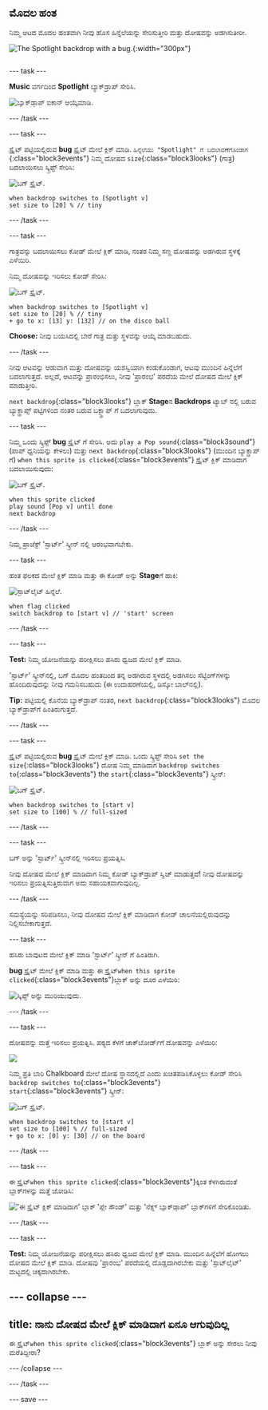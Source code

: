 ## ಮೊದಲ ಹಂತ

<div style="display: flex; flex-wrap: wrap">
<div style="flex-basis: 200px; flex-grow: 1; margin-right: 15px;">
ನಿಮ್ಮ ಆಟದ ಮೊದಲ ಹಂತವಾಗಿ ನೀವು ಹೊಸ ಹಿನ್ನೆಲೆಯನ್ನು ಸೇರಿಸುತ್ತೀರಿ ಮತ್ತು ದೋಷವನ್ನು ಅಡಗಿಸುತೀರೀ.
</div>
<div>

![The Spotlight backdrop with a bug.](images/first-level.png){:width="300px"}

</div>
</div>

--- task ---

**Music** ವರ್ಗದಿಂದ **Spotlight** ಬ್ಯಾಕ್‌ಡ್ರಾಪ್ ಸೇರಿಸಿ.

![ಬ್ಯಾಕ್‌ಡ್ರಾಪ್ ಐಕಾನ್ ಆಯ್ಕೆಮಾಡಿ.](images/backdrop-button.png)

--- /task ---

--- task ---

ಸ್ಪ್ರೈಟ್ ಪಟ್ಟಿಯಲ್ಲಿರುವ **bug** ಸ್ಪ್ರೈಟ್ ಮೇಲೆ ಕ್ಲಿಕ್ ಮಾಡಿ. `ಹಿನ್ನೆಲೆಯು "Spotlight" ಗೆ ಬದಲಾವಣೆಗೊಂಡಾಗ `{:class="block3events"} ನಿಮ್ಮ ದೋಷದ `size`{:class="block3looks"} (ಗಾತ್ರ) ಬದಲಾಯಿಸಲು ಸ್ಕ್ರಿಪ್ಟ್ ಸೇರಿಸಿ:

![ಬಗ್ ಸ್ಪ್ರೈಟ್.](images/bug-sprite.png)

```blocks3
when backdrop switches to [Spotlight v]
set size to [20] % // tiny
```

--- /task ---

--- task ---

ಗಾತ್ರವನ್ನು ಬದಲಾಯಿಸಲು ಕೋಡ್ ಮೇಲೆ ಕ್ಲಿಕ್ ಮಾಡಿ, ನಂತರ ನಿಮ್ಮ ಸಣ್ಣ ದೋಷವನ್ನು ಅಡಗಿರುವ ಸ್ಥಳಕ್ಕೆ ಎಳೆಯಿರಿ.

ನಿಮ್ಮ ದೋಷವನ್ನು ಇರಿಸಲು ಕೋಡ್ ಸೇರಿಸಿ:

![ಬಗ್ ಸ್ಪ್ರೈಟ್.](images/bug-sprite.png)

```blocks3
when backdrop switches to [Spotlight v]
set size to [20] % // tiny
+ go to x: [13] y: [132] // on the disco ball
```

**Choose:** ನೀವು ಬಯಸಿದಲ್ಲಿ ಬೇರೆ ಗಾತ್ರ ಮತ್ತು ಸ್ಥಳವನ್ನು ಆಯ್ಕೆ ಮಾಡಬಹುದು.

--- /task ---

ನೀವು ಆಟವನ್ನು ಆಡುವಾಗ ಮತ್ತು ದೋಷವನ್ನು ಯಶಸ್ವಿಯಾಗಿ ಕಂಡುಕೊಂಡಾಗ, ಆಟವು ಮುಂದಿನ ಹಿನ್ನೆಲೆಗೆ ಬದಲಾಗುತ್ತದೆ. ಅಲ್ಲದೆ, ಆಟವನ್ನು ಪ್ರಾರಂಭಿಸಲು, ನೀವು 'ಪ್ರಾರಂಭ' ಪರದೆಯ ಮೇಲೆ ದೋಷದ ಮೇಲೆ ಕ್ಲಿಕ್ ಮಾಡುತ್ತೀರಿ.

`next backdrop`{:class="block3looks"} ಬ್ಲಾಕ್ **Stage**ನ **Backdrops** ಟ್ಯಾಬ್ ನಲ್ಲಿ ಬರುವ ಬ್ಯಾಕ್ಡ್ರಾಪ್ಸ್ ಪಟ್ಟಿಗಳಿಂದ ನಂತರ ಬರುವ ಬಕ್ಗ್ಡ್ರಾಪ್ ಗೆ ಬದಲಾಗುವುದು.

--- task ---

ನಿಮ್ಮ ಒಂದು ಸ್ಕ್ರಿಪ್ಟ್ **bug** ಸ್ಪ್ರೈಟ್ ಗೆ ಸೇರಿಸಿ. ಅದು `play a Pop sound`{:class="block3sound"} (ಪಾಪ್ ಧ್ವನಿಯನ್ನು ಕೇಳಲು) ಮತ್ತು `next backdrop`{:class="block3looks"} (ಮುಂದಿನ ಬ್ಯಾಕ್ಡ್ರಾಪ್ ಗೆ) `when this sprite is clicked`{:class="block3events"} ಸ್ಪ್ರೈಟ್ ಕ್ಲಿಕ್ ಮಾಡಿದಾಗ ಬದಲಾಯಿಸುವುದು:

![ಬಗ್ ಸ್ಪ್ರೈಟ್.](images/bug-sprite.png)

```blocks3
when this sprite clicked
play sound [Pop v] until done
next backdrop
```

--- /task ---

ನಿಮ್ಮ ಪ್ರಾಜೆಕ್ಟ್ 'ಸ್ಟಾರ್ಟ್' ಸ್ಕ್ರೀನ್ ನಲ್ಲಿ ಆರಂಭವಾಗಬೇಕು.

--- task ---

ಹಂತ ಫಲಕದ ಮೇಲೆ ಕ್ಲಿಕ್ ಮಾಡಿ ಮತ್ತು ಈ ಕೋಡ್ ಅನ್ನು **Stage**ಗೆ ಹಾಕಿ:

![ಸ್ಪಾಟ್‌ಲೈಟ್ ಹಿನ್ನೆಲೆ.](images/stage-image.png)

```blocks3
when flag clicked
switch backdrop to [start v] // 'start' screen
```

--- /task ---

--- task ---

**Test:** ನಿಮ್ಮ ಯೋಜನೆಯನ್ನು ಪರೀಕ್ಷಿಸಲು ಹಸಿರು ಧ್ವಜದ ಮೇಲೆ ಕ್ಲಿಕ್ ಮಾಡಿ.

'ಸ್ಟಾರ್ಟ್' ಸ್ಕ್ರೀನ್‌ನಲ್ಲಿ, ಬಗ್ ಮೊದಲ ಹಂತದಿಂದ ತನ್ನ ಅಡಗಿರುವ ಸ್ಥಳದಲ್ಲಿ ಅಡಗಿಸಲು ಸೆಟ್ಟಿಂಗ್‌ಗಳನ್ನು ಹೊಂದಿರುವುದನ್ನು ನೀವು ಗಮನಿಸಬಹುದು (ಈ ಉದಾಹರಣೆಯಲ್ಲಿ, ಡಿಸ್ಕೋ ಬಾಲ್‌ನಲ್ಲಿ).

**Tip:** ಪಟ್ಟಿಯಲ್ಲಿ ಕೊನೆಯ ಬ್ಯಾಕ್‌ಡ್ರಾಪ್ ನಂತರ, `next backdrop`{:class="block3looks"} ಮೊದಲ ಬ್ಯಾಕ್‌ಡ್ರಾಪ್‌ಗೆ ಹಿಂತಿರುಗುತ್ತದೆ.

--- /task ---

--- task ---

ಸ್ಪ್ರೈಟ್ ಪಟ್ಟಿಯಲ್ಲಿರುವ **bug** ಸ್ಪ್ರೈಟ್ ಮೇಲೆ ಕ್ಲಿಕ್ ಮಾಡಿ. ಒಂದು ಸ್ಕ್ರಿಪ್ಟ್ ಸೇರಿಸಿ `set the size`{:class="block3looks"} ದೋಷ ನಿಮ್ಮ ಮಾಡಿದಾಗ `backdrop switches to`{:class="block3events"} the `start`{:class="block3events"} ಸ್ಕ್ರೀನ್:

![ಬಗ್ ಸ್ಪ್ರೈಟ್.](images/bug-sprite.png)

```blocks3
when backdrop switches to [start v]
set size to [100] % // full-sized
```

--- /task ---

--- task ---

ಬಗ್ ಅನ್ನು 'ಸ್ಟಾರ್ಟ್' ಸ್ಕ್ರೀನ್‌ನಲ್ಲಿ ಇರಿಸಲು ಪ್ರಯತ್ನಿಸಿ.

ನೀವು ದೋಷದ ಮೇಲೆ ಕ್ಲಿಕ್ ಮಾಡಿದಾಗ ನಿಮ್ಮ ಕೋಡ್ ಬ್ಯಾಕ್‌ಡ್ರಾಪ್ ಸ್ವಿಚ್ ಮಾಡುತ್ತದೆ! ನೀವು ದೋಷವನ್ನು ಇರಿಸಲು ಪ್ರಯತ್ನಿಸುತ್ತಿರುವಾಗ ಅದು ಸಹಾಯಕವಾಗುವುದಿಲ್ಲ.

--- /task ---

ಸಮಸ್ಯೆಯನ್ನು ಸರಿಪಡಿಸಲು, ನೀವು ದೋಷದ ಮೇಲೆ ಕ್ಲಿಕ್ ಮಾಡಿದಾಗ ಕೋಡ್ ಚಾಲನೆಯಲ್ಲಿರುವುದನ್ನು ನಿಲ್ಲಿಸಬೇಕಾಗುತ್ತದೆ.

--- task ---

ಹಸಿರು ಬಾವುಟದ ಮೇಲೆ ಕ್ಲಿಕ್ ಮಾಡಿ 'ಸ್ಟಾರ್ಟ್' ಸ್ಕ್ರೀನ್ ಗೆ ಹಿಂತಿರುಗಿ.

**bug** ಸ್ಪ್ರೈಟ್ ಮೇಲೆ ಕ್ಲಿಕ್ ಮಾಡಿ ಮತ್ತು ಈ ಸ್ಪ್ರೈಟ್`when this sprite clicked`{:class="block3events"}ಬ್ಲಾಕ್ ಅನ್ನು ದೂರ ಎಳೆಯಿರಿ:

![ಸ್ಕ್ರಿಪ್ಟ್ ಅನ್ನು ಮುರಿಯುವುದು.](images/breaking-script.png)

--- /task ---

--- task ---

ದೋಷವನ್ನು ಮತ್ತೆ ಇರಿಸಲು ಪ್ರಯತ್ನಿಸಿ. ಪಠ್ಯದ ಕೆಳಗೆ ಚಾಕ್‌ಬೋರ್ಡ್‌ಗೆ ದೋಷವನ್ನು ಎಳೆಯಿರಿ:

![](images/bug-chalkboard.png)

ನಿಮ್ಮ ಪ್ರತಿ ಬಾರಿ Chalkboard ಮೇಲೆ ದೋಷ ಸ್ಥಾನದಲ್ಲಿದೆ ಎಂದು ಖಚಿತಪಡಿಸಿಕೊಳ್ಳಲು ಕೋಡ್ ಸೇರಿಸಿ `backdrop switches to`{:class="block3events"} `start`{:class="block3events"} ಸ್ಕ್ರೀನ್:

![ಬಗ್ ಸ್ಪ್ರೈಟ್.](images/bug-sprite.png)

```blocks3
when backdrop switches to [start v]
set size to [100] % // full-sized
+ go to x: [0] y: [30] // on the board
```

--- /task ---

--- task ---

ಈ ಸ್ಪ್ರೈಟ್`when this sprite clicked`{:class="block3events"}ಕ್ಕಿಂತ ಕೆಳಗಿರುವಂತೆ ಬ್ಲಾಕ್‌ಗಳನ್ನು ಮತ್ತೆ ಜೋಡಿಸಿ:

!['ಈ ಸ್ಪ್ರೈಟ್ ಕ್ಲಿಕ್ ಮಾಡಿದಾಗ' ಬ್ಲಾಕ್ 'ಪ್ಲೇ ಸೌಂಡ್' ಮತ್ತು 'ನೆಕ್ಸ್ಟ್ ಬ್ಯಾಕ್‌ಡ್ರಾಪ್' ಬ್ಲಾಕ್‌ಗಳಿಗೆ ಸೇರಿಕೊಂಡಿತು.](images/fixed-script.png)

--- /task ---

--- task ---

**Test:** ನಿಮ್ಮ ಯೋಜನೆಯನ್ನು ಪರೀಕ್ಷಿಸಲು ಹಸಿರು ಧ್ವಜದ ಮೇಲೆ ಕ್ಲಿಕ್ ಮಾಡಿ. ಮುಂದಿನ ಹಿನ್ನೆಲೆಗೆ ಹೋಗಲು ದೋಷದ ಮೇಲೆ ಕ್ಲಿಕ್ ಮಾಡಿ. ದೋಷವು 'ಪ್ರಾರಂಭ' ಪರದೆಯಲ್ಲಿ ದೊಡ್ಡದಾಗಿರಬೇಕು ಮತ್ತು 'ಸ್ಪಾಟ್‌ಲೈಟ್' ಮಟ್ಟದಲ್ಲಿ ಚಿಕ್ಕದಾಗಿರಬೇಕು.

--- collapse ---
---
title: ನಾನು ದೋಷದ ಮೇಲೆ ಕ್ಲಿಕ್ ಮಾಡಿದಾಗ ಏನೂ ಆಗುವುದಿಲ್ಲ
---

ಈ ಸ್ಪ್ರೈಟ್`when this sprite clicked`{:class="block3events"} ಬ್ಲಾಕ್ ಅನ್ನು ಸೇರಲು ನೀವು ಮರೆತಿದ್ದೀರಾ?

--- /collapse ---

--- /task ---

--- save ---
